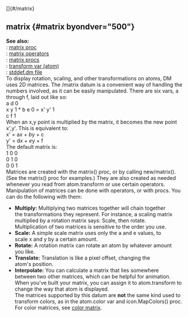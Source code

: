 []{#/matrix}    
## matrix {#matrix byondver="500"}    
**See also:**    
:   [matrix proc](/ref/proc/matrix/matrix.md)    
:   [matrix operators](/ref/matrix/operators/operators.md)    
:   [matrix procs](/ref/matrix/proc/proc.md)    
:   [transform var (atom)](/ref/atom/var/transform/transform.md)    
:   [stddef.dm file](/ref/%7B%7Bappendix%7D%7D/stddef%2edm/stddef%2edm.md)    
To display rotation, scaling, and other transformations on atoms, DM    
uses 2D matrices. The /matrix datum is a convenient way of handling the    
numbers involved, as it can be easily manipulated. There are six vars, a    
through f, laid out like so:    
              a d 0    
    x y 1  *  b e 0  =  x' y' 1    
              c f 1    
When an x,y point is multiplied by the matrix, it becomes the new point    
x\',y\'. This is equivalent to:    
    x' = a*x + b*y + c    
    y' = d*x + e*y + f    
The default matrix is:    
    1 0 0    
    0 1 0    
    0 0 1    
Matrices are created with the matrix() proc, or by calling new/matrix().    
(See the matrix() proc for examples.) They are also created as needed    
whenever you read from atom.transform or use certain operators.    
Manipulation of matrices can be done with operators, or with procs. You    
can do the following with them:    
-   **Multiply:** Multiplying two matrices together will chain together    
    the transformations they represent. For instance, a scaling matrix    
    multiplied by a rotation matrix says: Scale, then rotate.    
    Multiplication of two matrices is sensitive to the order you use.    
-   **Scale:** A simple scale matrix uses only the a and e values, to    
    scale x and y by a certain amount.    
-   **Rotate:** A rotation matrix can rotate an atom by whatever amount    
    you like.    
-   **Translate:** Translation is like a pixel offset, changing the    
    atom\'s position.    
-   **Interpolate:** You can calculate a matrix that lies somewhere    
    between two other matrices, which can be helpful for animation.    
When you\'ve built your matrix, you can assign it to atom.transform to    
change the way that atom is displayed.    
The matrices supported by this datum are **not** the same kind used to    
transform colors, as in the atom.color var and icon.MapColors() proc.    
For color matrices, see [color matrix](/ref/%7Bnotes%7D/color-matrix/color-matrix.md).  